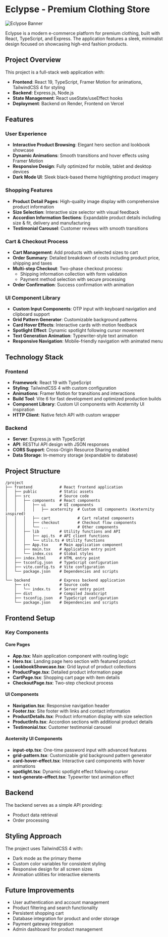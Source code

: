 # Eclypse - Premium Clothing Store

![Eclypse Banner](https://images.pexels.com/photos/3373739/pexels-photo-3373739.jpeg)

Eclypse is a modern e-commerce platform for premium clothing, built with React, TypeScript, and Express. The application features a sleek, minimalist design focused on showcasing high-end fashion products.

## Project Overview

This project is a full-stack web application with:
- **Frontend**: React 19, TypeScript, Framer Motion for animations, TailwindCSS 4 for styling
- **Backend**: Express.js, Node.js
- **State Management**: React useState/useEffect hooks
- **Deployment**: Backend on Render, Frontend on Vercel

## Features

### User Experience
- **Interactive Product Browsing**: Elegant hero section and lookbook showcase
- **Dynamic Animations**: Smooth transitions and hover effects using Framer Motion
- **Responsive Design**: Fully optimized for mobile, tablet and desktop devices
- **Dark Mode UI**: Sleek black-based theme highlighting product imagery

### Shopping Features
- **Product Detail Pages**: High-quality image display with comprehensive product information
- **Size Selection**: Interactive size selector with visual feedback
- **Accordion Information Sections**: Expandable product details including size & fit, delivery and manufacturing
- **Testimonial Carousel**: Customer reviews with smooth transitions

### Cart & Checkout Process
- **Cart Management**: Add products with selected sizes to cart
- **Order Summary**: Detailed breakdown of costs including product price, shipping and taxes
- **Multi-step Checkout**: Two-phase checkout process:
  - Shipping information collection with form validation
  - Payment method selection with secure processing
- **Order Confirmation**: Success confirmation with animation

### UI Component Library
- **Custom Input Components**: OTP input with keyboard navigation and clipboard support
- **Grid Pattern Generator**: Customizable background patterns
- **Card Hover Effects**: Interactive cards with motion feedback
- **Spotlight Effect**: Dynamic spotlight following cursor movement
- **Text Generation Animation**: Typewriter-style text animation
- **Responsive Navigation**: Mobile-friendly navigation with animated menu

## Technology Stack

### Frontend
- **Framework**: React 19 with TypeScript
- **Styling**: TailwindCSS 4 with custom configuration
- **Animations**: Framer Motion for transitions and interactions
- **Build Tool**: Vite 6 for fast development and optimized production builds
- **Component Library**: Custom UI components with Aceternity UI inspiration
- **HTTP Client**: Native fetch API with custom wrapper

### Backend
- **Server**: Express.js with TypeScript
- **API**: RESTful API design with JSON responses
- **CORS Support**: Cross-Origin Resource Sharing enabled
- **Data Storage**: In-memory storage (expandable to database)

## Project Structure

```
/project
├── frontend            # React frontend application
│   ├── public          # Static assets
│   ├── src             # Source code
│   │   ├── components  # React components
│   │   │   ├── ui      # UI components
│   │   │   │   ├── aceternity  # Custom UI components (Aceternity inspired)
│   │   │   ├── cart            # Cart related components
│   │   │   ├── checkout        # Checkout flow components
│   │   │   └── ...             # Other components
│   │   ├── lib         # Utility functions and API
│   │   │   ├── api.ts  # API client functions
│   │   │   └── utils.ts # Utility functions
│   │   ├── App.tsx     # Main application component
│   │   ├── main.tsx    # Application entry point
│   │   └── index.css   # Global styles
│   ├── index.html      # HTML entry point
│   ├── tsconfig.json   # TypeScript configuration
│   ├── vite.config.ts  # Vite configuration
│   └── package.json    # Dependencies and scripts
│
└── backend             # Express backend application
    ├── src             # Source code
    │   └── index.ts    # Server entry point
    ├── dist            # Compiled JavaScript
    ├── tsconfig.json   # TypeScript configuration
    └── package.json    # Dependencies and scripts
```

## Frontend Setup

### Key Components

#### Core Pages
- **App.tsx**: Main application component with routing logic
- **Hero.tsx**: Landing page hero section with featured product
- **LookbookShowcase.tsx**: Grid layout of product collections
- **ProductPage.tsx**: Detailed product information page
- **CartPage.tsx**: Shopping cart page with item details
- **CheckoutPage.tsx**: Two-step checkout process

#### UI Components
- **Navigation.tsx**: Responsive navigation header
- **Footer.tsx**: Site footer with links and contact information
- **ProductDetails.tsx**: Product information display with size selection
- **ProductInfo.tsx**: Accordion sections with additional product details
- **Testimonial.tsx**: Customer testimonial carousel

#### Aceternity UI Components
- **input-otp.tsx**: One-time password input with advanced features
- **grid-pattern.tsx**: Customizable grid background pattern generator
- **card-hover-effect.tsx**: Interactive card components with hover animations
- **spotlight.tsx**: Dynamic spotlight effect following cursor
- **text-generate-effect.tsx**: Typewriter text animation effect

## Backend

The backend serves as a simple API providing:
- Product data retrieval
- Order processing

## Styling Approach

The project uses TailwindCSS 4 with:
- Dark mode as the primary theme
- Custom color variables for consistent styling
- Responsive design for all screen sizes
- Animation utilities for interactive elements

## Future Improvements

- User authentication and account management
- Product filtering and search functionality
- Persistent shopping cart
- Database integration for product and order storage
- Payment gateway integration
- Admin dashboard for product management

